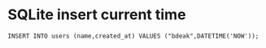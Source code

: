# SQLite insert current time

	INSERT INTO users (name,created_at) VALUES ("bdeak",DATETIME('NOW'));
